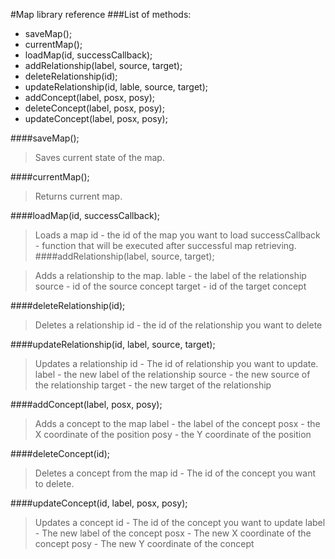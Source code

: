 #Map library reference
###List of methods:
 - saveMap();
 - currentMap();
 - loadMap(id, successCallback);
 - addRelationship(label, source, target);
 - deleteRelationship(id);
 - updateRelationship(id, lable, source, target);
 - addConcept(label, posx, posy);
 - deleteConcept(label, posx, posy);
 - updateConcept(label, posx, posy);
 

####saveMap();

> Saves current state of the map. 

####currentMap();

> Returns current map.

####loadMap(id, successCallback);

> Loads a map
> id - the id of the map you want to load
> successCallback - function that will be executed after successful map retrieving.
####addRelationship(label, source, target);

> Adds a relationship to the map.
> lable - the label of the relationship
> source - id of the source concept
> target - id of the target concept

####deleteRelationship(id);

> Deletes a relationship
> id - the id of the relationship you want to delete

####updateRelationship(id, label, source, target);

> Updates a relationship
> id - The id of relationship you want to update.
> label - the new label of the relationship
> source - the new source of the relationship
> target - the new target of the relationship

####addConcept(label, posx, posy);

> Adds a concept to the map
> label - the label of the concept
> posx - the X coordinate of the position
> posy - the Y coordinate of the position

####deleteConcept(id);

> Deletes a concept from the map
> id - The id of the concept you want to delete.

####updateConcept(id, label, posx, posy);

> Updates a concept
> id - The id of the concept you want to update
> label - The new label of the concept
> posx - The new X coordinate of the concept
> posy - The new Y coordinate of the concept